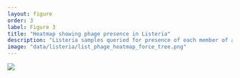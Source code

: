 ```yaml
---
layout: figure
order: 3
label: Figure 3
title: "Heatmap showing phage presence in Listeria"
description: "Listeria samples queried for presence of each member of a phage panel. Rows are samples, and are ordered to force agreement with the final SNP-based phylogeny. Columns are phages, taken after applying CD_HIT to a longer list of known phages"
image: "data/listeria/list_phage_heatmap_force_tree.png"
---
```

<img src="{{ site.baseurl }}/data/listeria/list_phage_heatmap_force_tree.png">
